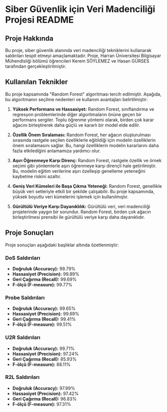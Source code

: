 # Siber Güvenlik için Veri Madenciliği Projesi README

## Proje Hakkında

Bu proje, siber güvenlik alanında veri madenciliği tekniklerini kullanarak saldırıları tespit etmeyi amaçlamaktadır. Proje, Harran Üniversitesi Bilgisayar Mühendisliği bölümü öğrencileri Kerem SÖYLEMEZ ve Hasan GÜRSES tarafından gerçekleştirilmiştir.

## Kullanılan Teknikler

Bu proje kapsamında "Random Forest" algoritması tercih edilmiştir. Aşağıda, bu algoritmanın seçilme nedenleri ve kullanım avantajları belirtilmiştir:

1. **Yüksek Performans ve Hassasiyet:** Random Forest, sınıflandırma ve regresyon problemlerinde diğer algoritmaların önüne geçen bir performans sergiler. Toplu öğrenme yöntemi olarak, birden çok karar ağacını birleştirerek daha güçlü ve kararlı bir model elde edilir.

2. **Özellik Önem Sıralaması:** Random Forest, her ağacın oluşturulması sırasında rastgele seçilen özelliklerle eğitildiği için modelin özelliklerin önem sıralamasını sağlar. Bu, hangi özelliklerin modelin kararlarını daha fazla etkilediğini anlamamıza yardımcı olur.

3. **Aşırı Öğrenmeye Karşı Direnç:** Random Forest, rastgele özellik ve örnek seçimi gibi yöntemlerle aşırı öğrenmeye karşı dirençli hale getirilmiştir. Bu, modelin eğitim verilerine aşırı özelleşip genelleme yeteneğini kaybetme riskini azaltır.

4. **Geniş Veri Kümeleri ile Başa Çıkma Yeteneği:** Random Forest, genellikle büyük veri setleriyle etkili bir şekilde çalışabilir. Bu proje kapsamında, yüksek boyutlu veri kümelerini işlemek için kullanılmıştır.

5. **Gürültülü Veriye Karşı Dayanıklılık:** Gürültülü veri, veri madenciliği projelerinde yaygın bir sorundur. Random Forest, birden çok ağacın birleştirilmesi prensibi ile gürültülü veriye karşı daha dayanıklıdır.

## Proje Sonuçları

Proje sonuçları aşağıdaki başlıklar altında özetlenmiştir:

### DoS Saldırıları

- **Doğruluk (Accuracy):** 99.79%
- **Hassasiyet (Precision):** 99.89%
- **Geri Çağırma (Recall):** 99.69%
- **F-ölçü (F-measure):** 99.77%

### Probe Saldırıları

- **Doğruluk (Accuracy):** 99.65%
- **Hassasiyet (Precision):** 99.69%
- **Geri Çağırma (Recall):** 99.41%
- **F-ölçü (F-measure):** 99.51%

### U2R Saldırıları

- **Doğruluk (Accuracy):** 99.71%
- **Hassasiyet (Precision):** 97.24%
- **Geri Çağırma (Recall):** 85.93%
- **F-ölçü (F-measure):** 88.11%

### R2L Saldırıları

- **Doğruluk (Accuracy):** 97.99%
- **Hassasiyet (Precision):** 97.42%
- **Geri Çağırma (Recall):** 96.83%
- **F-ölçü (F-measure):** 97.31%
